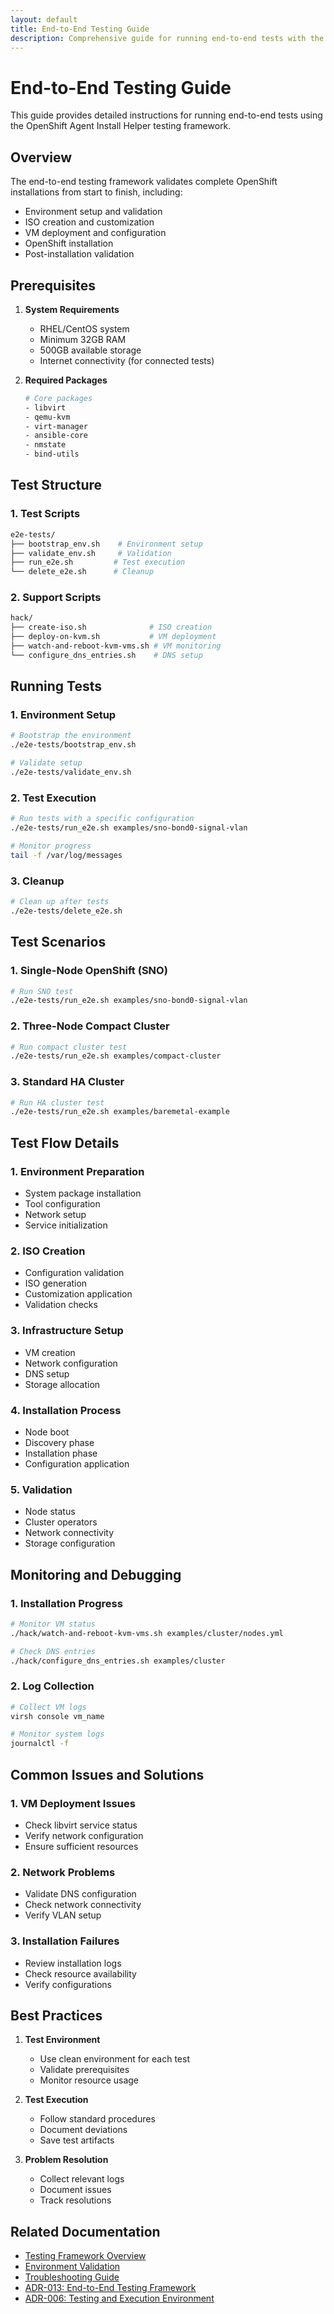 ```yaml
---
layout: default
title: End-to-End Testing Guide
description: Comprehensive guide for running end-to-end tests with the OpenShift Agent Install Helper
---
```


# End-to-End Testing Guide

This guide provides detailed instructions for running end-to-end tests using the OpenShift Agent Install Helper testing framework.

## Overview

The end-to-end testing framework validates complete OpenShift installations from start to finish, including:
- Environment setup and validation
- ISO creation and customization
- VM deployment and configuration
- OpenShift installation
- Post-installation validation

## Prerequisites

1. **System Requirements**
   - RHEL/CentOS system
   - Minimum 32GB RAM
   - 500GB available storage
   - Internet connectivity (for connected tests)

2. **Required Packages**
   ```bash
   # Core packages
   - libvirt
   - qemu-kvm
   - virt-manager
   - ansible-core
   - nmstate
   - bind-utils
   ```

## Test Structure

### 1. Test Scripts
```bash
e2e-tests/
├── bootstrap_env.sh    # Environment setup
├── validate_env.sh     # Validation
├── run_e2e.sh         # Test execution
└── delete_e2e.sh      # Cleanup
```

### 2. Support Scripts
```bash
hack/
├── create-iso.sh              # ISO creation
├── deploy-on-kvm.sh           # VM deployment
├── watch-and-reboot-kvm-vms.sh # VM monitoring
└── configure_dns_entries.sh    # DNS setup
```

## Running Tests

### 1. Environment Setup
```bash
# Bootstrap the environment
./e2e-tests/bootstrap_env.sh

# Validate setup
./e2e-tests/validate_env.sh
```

### 2. Test Execution
```bash
# Run tests with a specific configuration
./e2e-tests/run_e2e.sh examples/sno-bond0-signal-vlan

# Monitor progress
tail -f /var/log/messages
```

### 3. Cleanup
```bash
# Clean up after tests
./e2e-tests/delete_e2e.sh
```

## Test Scenarios

### 1. Single-Node OpenShift (SNO)
```bash
# Run SNO test
./e2e-tests/run_e2e.sh examples/sno-bond0-signal-vlan
```

### 2. Three-Node Compact Cluster
```bash
# Run compact cluster test
./e2e-tests/run_e2e.sh examples/compact-cluster
```

### 3. Standard HA Cluster
```bash
# Run HA cluster test
./e2e-tests/run_e2e.sh examples/baremetal-example
```

## Test Flow Details

### 1. Environment Preparation
- System package installation
- Tool configuration
- Network setup
- Service initialization

### 2. ISO Creation
- Configuration validation
- ISO generation
- Customization application
- Validation checks

### 3. Infrastructure Setup
- VM creation
- Network configuration
- DNS setup
- Storage allocation

### 4. Installation Process
- Node boot
- Discovery phase
- Installation phase
- Configuration application

### 5. Validation
- Node status
- Cluster operators
- Network connectivity
- Storage configuration

## Monitoring and Debugging

### 1. Installation Progress
```bash
# Monitor VM status
./hack/watch-and-reboot-kvm-vms.sh examples/cluster/nodes.yml

# Check DNS entries
./hack/configure_dns_entries.sh examples/cluster
```

### 2. Log Collection
```bash
# Collect VM logs
virsh console vm_name

# Monitor system logs
journalctl -f
```

## Common Issues and Solutions

### 1. VM Deployment Issues
- Check libvirt service status
- Verify network configuration
- Ensure sufficient resources

### 2. Network Problems
- Validate DNS configuration
- Check network connectivity
- Verify VLAN setup

### 3. Installation Failures
- Review installation logs
- Check resource availability
- Verify configurations

## Best Practices

1. **Test Environment**
   - Use clean environment for each test
   - Validate prerequisites
   - Monitor resource usage

2. **Test Execution**
   - Follow standard procedures
   - Document deviations
   - Save test artifacts

3. **Problem Resolution**
   - Collect relevant logs
   - Document issues
   - Track resolutions

## Related Documentation
- [Testing Framework Overview](testing-guide)
- [Environment Validation](environment-validation)
- [Troubleshooting Guide](troubleshooting)
- [ADR-013: End-to-End Testing Framework](adr/0013-end-to-end-testing-framework)
- [ADR-006: Testing and Execution Environment](adr/0006-testing-and-execution-environment)
